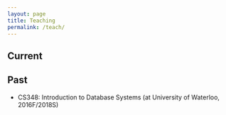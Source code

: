 ```yaml
---
layout: page
title: Teaching
permalink: /teach/
---
```


## Current

## Past

* CS348: Introduction to Database Systems (at University of Waterloo, 2016F/2018S)


